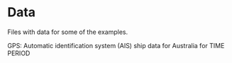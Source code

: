 # Data

Files with data for some of the examples.

GPS: Automatic identification system (AIS) ship data for Australia for TIME PERIOD
